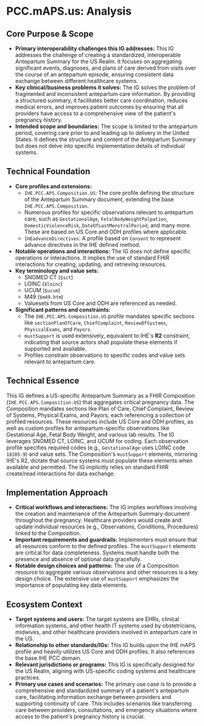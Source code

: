 # PCC.mAPS.us: Analysis

## Core Purpose & Scope

-   **Primary interoperability challenges this IG addresses:** This IG addresses the challenge of creating a standardized, interoperable Antepartum Summary for the US Realm. It focuses on aggregating significant events, diagnoses, and plans of care derived from visits over the course of an antepartum episode, ensuring consistent data exchange between different healthcare systems.
-   **Key clinical/business problems it solves:** The IG solves the problem of fragmented and inconsistent antepartum care information. By providing a structured summary, it facilitates better care coordination, reduces medical errors, and improves patient outcomes by ensuring that all providers have access to a comprehensive view of the patient's pregnancy history.
-   **Intended scope and boundaries:** The scope is limited to the antepartum period, covering care prior to and leading up to delivery in the United States. It defines the structure and content of the Antepartum Summary but does not delve into specific implementation details of individual systems.

## Technical Foundation

-   **Core profiles and extensions:**
    -   `IHE.PCC.APS.Composition.US`: The core profile defining the structure of the Antepartum Summary document, extending the base `IHE.PCC.APS.Composition`.
    -   Numerous profiles for specific observations relevant to antepartum care, such as `GestationalAge`, `FetalBodyWeightPalpation`, `DomesticViolenceRisk`, `DateOfLastMenstralPeriod`, and many more. These are based on US Core and ODH profiles where applicable.
    -   `IHEadvanceDirectives`: A profile based on `Consent` to represent advance directives in the IHE defined method.
-   **Notable operations and interactions:** The IG does not define specific operations or interactions. It implies the use of standard FHIR interactions for creating, updating, and retrieving resources.
-   **Key terminology and value sets:**
    -   SNOMED CT (`$sct`)
    -   LOINC (`$loinc`)
    -   UCUM (`$ucum`)
    -   M49 (`$m49.htm`)
    -   Valuesets from US Core and ODH are referenced as needed.
-   **Significant patterns and constraints:**
    -   The `IHE.PCC.APS.Composition.US` profile mandates specific sections like `sectionPlanOfCare`, `ChiefComplaint`, `ReviewOfSystems`, `PhysicalExams`, and `Payors`.
    -   `mustSupport` is used extensively, equivalent to IHE's **R2** constraint, indicating that source actors shall populate these elements if supported and available.
    -   Profiles constrain observations to specific codes and value sets relevant to antepartum care.

## Technical Essence

This IG defines a US-specific Antepartum Summary as a FHIR Composition (`IHE.PCC.APS.Composition.US`) that aggregates critical pregnancy data. The Composition mandates sections like Plan of Care, Chief Complaint, Review of Systems, Physical Exams, and Payors, each referencing a collection of profiled resources. These resources include US Core and ODH profiles, as well as custom profiles for antepartum-specific observations like Gestational Age, Fetal Body Weight, and various lab results.  The IG leverages SNOMED CT, LOINC, and UCUM for coding.  Each observation profile specifies required codes (e.g., `GestationalAge` uses LOINC code `18185-9`) and value sets. The Composition's `mustSupport` elements, mirroring IHE's R2, dictate that source systems must populate these elements when available and permitted. The IG implicitly relies on standard FHIR create/read interactions for data exchange.

## Implementation Approach

-   **Critical workflows and interactions:** The IG implies workflows involving the creation and maintenance of the Antepartum Summary document throughout the pregnancy. Healthcare providers would create and update individual resources (e.g., Observations, Conditions, Procedures) linked to the Composition.
-   **Important requirements and guardrails:** Implementers must ensure that all resources conform to the defined profiles. The `mustSupport` elements are critical for data completeness. Systems must handle both the presence and absence of optional data gracefully.
-   **Notable design choices and patterns:** The use of a Composition resource to aggregate various observations and other resources is a key design choice. The extensive use of `mustSupport` emphasizes the importance of populating key data elements.

## Ecosystem Context

-   **Target systems and users:** The target systems are EHRs, clinical information systems, and other health IT systems used by obstetricians, midwives, and other healthcare providers involved in antepartum care in the US.
-   **Relationship to other standards/IGs:** This IG builds upon the IHE mAPS profile and heavily utilizes US Core and ODH profiles. It also references the base IHE PCC domain.
-   **Relevant jurisdictions or programs:** This IG is specifically designed for the US Realm, aligning with US-specific coding systems and healthcare practices.
-   **Primary use cases and scenarios:** The primary use case is to provide a comprehensive and standardized summary of a patient's antepartum care, facilitating information exchange between providers and supporting continuity of care. This includes scenarios like transferring care between providers, consultations, and emergency situations where access to the patient's pregnancy history is crucial.
